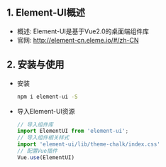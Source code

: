 ## 1. Element-UI概述

- 概述: Element-UI是基于Vue2.0的桌面端组件库
- 官网: http://element-cn.eleme.io/#/zh-CN

## 2. 安装与使用

- 安装

  ```bash
  npm i element-ui -S
  ```

- 导入Element-UI资源

  ```js
  // 导入组件库
  import ElementUI from 'element-ui';
  // 导入组件相关样式
  import 'element-ui/lib/theme-chalk/index.css'
  // 配置Vue插件
  Vue.use(ElementUI)
  ```

  